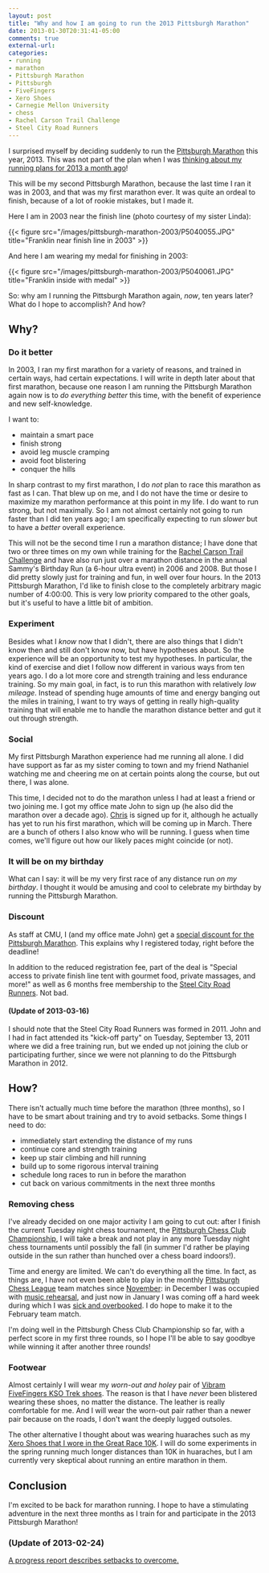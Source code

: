 ```yaml
---
layout: post
title: "Why and how I am going to run the 2013 Pittsburgh Marathon"
date: 2013-01-30T20:31:41-05:00
comments: true
external-url: 
categories: 
- running
- marathon
- Pittsburgh Marathon
- Pittsburgh
- FiveFingers
- Xero Shoes
- Carnegie Mellon University
- chess
- Rachel Carson Trail Challenge
- Steel City Road Runners
---
```

I surprised myself by deciding suddenly to run the [Pittsburgh Marathon](http://pittsburghmarathon.com/) this year, 2013. This was not part of the plan when I was [thinking about my running plans for 2013 a month ago](/blog/2012/12/31/why-i-went-frick-park-trail-running-in-snowfall-for-the-first-time-in-a-decade/)!

This will be my second Pittsburgh Marathon, because the last time I ran it was in 2003, and that was my first marathon ever. It was quite an ordeal to finish, because of a lot of rookie mistakes, but I made it.

Here I am in 2003 near the finish line (photo courtesy of my sister Linda):

{{< figure src="/images/pittsburgh-marathon-2003/P5040055.JPG" title="Franklin near finish line in 2003" >}}

And here I am wearing my medal for finishing in 2003:

{{< figure src="/images/pittsburgh-marathon-2003/P5040061.JPG" title="Franklin inside with medal" >}}

So: why am I running the Pittsburgh Marathon again, *now*, ten years later? What do I hope to accomplish? And how?

<!--more-->

## Why?

### Do it better

In 2003, I ran my first marathon for a variety of reasons, and trained in certain ways, had certain expectations. I will write in depth later about that first marathon, because one reason I am running the Pittsburgh Marathon again now is to *do everything better* this time, with the benefit of experience and new self-knowledge.

I want to:

- maintain a smart pace
- finish strong
- avoid leg muscle cramping
- avoid foot blistering
- conquer the hills

In sharp contrast to my first marathon, I do *not* plan to race this marathon as fast as I can. That blew up on me, and I do not have the time or desire to maximize my marathon performance at this point in my life. I do want to run strong, but not maximally. So I am not almost certainly not going to run faster than I did ten years ago; I am specifically expecting to run *slower* but to have a *better* overall experience.

This will not be the second time I run a marathon distance; I have done that two or three times on my own while training for the [Rachel Carson Trail Challenge](/categories/rachel-carson-trail-challenge/) and have also run just over a marathon distance in the annual Sammy's Birthday Run (a 6-hour ultra event) in 2006 and 2008. But those I did pretty slowly just for training and fun, in well over four hours. In the 2013 Pittsburgh Marathon, I'd like to finish close to the completely arbitrary magic number of 4:00:00. This is very low priority compared to the other goals, but it's useful to have a little bit of ambition.

### Experiment

Besides what I *know* now that I didn't, there are also things that I didn't know then and still don't know now, but have hypotheses about. So the experience will be an opportunity to test my hypotheses. In particular, the kind of exercise and diet I follow now different in various ways from ten years ago. I do a lot more core and strength training and less endurance training. So my main goal, in fact, is to run this marathon with relatively *low mileage*. Instead of spending huge amounts of time and energy banging out the miles in training, I want to try ways of getting in really high-quality training that will enable me to handle the marathon distance better and gut it out through strength.

### Social

My first Pittsburgh Marathon experience had me running all alone. I did have support as far as my sister coming to town and my friend Nathaniel watching me and cheering me on at certain points along the course, but out there, I was alone.

This time, I decided not to do the marathon unless I had at least a friend or two joining me. I got my office mate John to sign up (he also did the marathon over a decade ago). [Chris](http://www.runoverit.com/) is signed up for it, although he actually has yet to run his first marathon, which will be coming up in March. There are a bunch of others I also know who will be running. I guess when time comes, we'll figure out how our likely paces might coincide (or not).

### It will be on my birthday

What can I say: it will be my very first race of any distance run *on my birthday*. I thought it would be amusing and cool to celebrate my birthday by running the Pittsburgh Marathon.

### Discount

As staff at CMU, I (and my office mate John) get a [special discount for the Pittsburgh Marathon](http://athletics.cmu.edu/fitness/fitkit2013). This explains why I registered today, right before the deadline!

In addition to the reduced registration fee, part of the deal is "Special access to private finish line tent with gourmet food, private massages, and more!" as well as 6 months free membership to the [Steel City Road Runners](http://www.steelcityrrc.org/). Not bad.

#### (Update of 2013-03-16)

I should note that the Steel City Road Runners was formed in 2011. John and I had in fact attended its "kick-off party" on Tuesday, September 13, 2011 where we did a free training run, but we ended up not joining the club or participating further, since we were not planning to do the Pittsburgh Marathon in 2012.

## How?

There isn't actually much time before the marathon (three months), so I have to be smart about training and try to avoid setbacks. Some things I need to do:

- immediately start extending the distance of my runs
- continue core and strength training
- keep up stair climbing and hill running
- build up to some rigorous interval training
- schedule long races to run in before the marathon
- cut back on various commitments in the next three months

### Removing chess

I've already decided on one major activity I am going to cut out: after I finish the current Tuesday night chess tournament, the [Pittsburgh Chess Club Championship](/blog/2013/02/04/pittsburgh-chess-club-championship-2013-round-3-attack-defense-and-sacrifices/), I will take a break and not play in any more Tuesday night chess tournaments until possibly the fall (in summer I'd rather be playing outside in the sun rather than hunched over a chess board indoors!).

Time and energy are limited. We can't do everything all the time. In fact, as things are, I have not even been able to play in the monthly [Pittsburgh Chess League](http://www.pitt.edu/~schach/ChessPA/ChessLeague/wpapcl.htm) team matches since [November](/blog/2012/11/11/pittsburgh-chess-league-round-3-back-to-chess-after-a-month-off/): in December I was occupied with [music rehearsal](/blog/2012/12/02/oblivion-obsession-time-to-start-playing-melodica/), and just now in January I was coming off a hard week during which I was [sick and overbooked](/blog/2013/01/25/notes-on-exercising-while-sick-or-tired/). I do hope to make it to the February team match.

I'm doing well in the Pittsburgh Chess Club Championship so far, with a perfect score in my first three rounds, so I hope I'll be able to say goodbye while winning it after another three rounds!

### Footwear

Almost certainly I will wear my *worn-out and holey* pair of [Vibram FiveFingers KSO Trek shoes](/blog/2012/08/28/five-reasons-we-just-stocked-up-on-vibram-fivefingers-kso-trek-shoes/). The reason is that I have *never* been blistered wearing these shoes, no matter the distance. The leather is really comfortable for me. And I will wear the worn-out pair rather than a newer pair because on the roads, I don't want the deeply lugged outsoles.

The other alternative I thought about was wearing huaraches such as my [Xero Shoes that I wore in the Great Race 10K](/blog/2012/09/30/running-my-10th-great-race-10k-obscene-but-in-a-good-way/). I will do some experiments in the spring running much longer distances than 10K in huaraches, but I am currently very skeptical about running an entire marathon in them.

## Conclusion

I'm excited to be back for marathon running. I hope to have a stimulating adventure in the next three months as I train for and participate in the 2013 Pittsburgh Marathon!

### (Update of 2013-02-24)

[A progress report describes setbacks to overcome.](/blog/2013/02/24/2013-pittsburgh-marathon-training-progress-since-signing-up-three-weeks-ago/)
